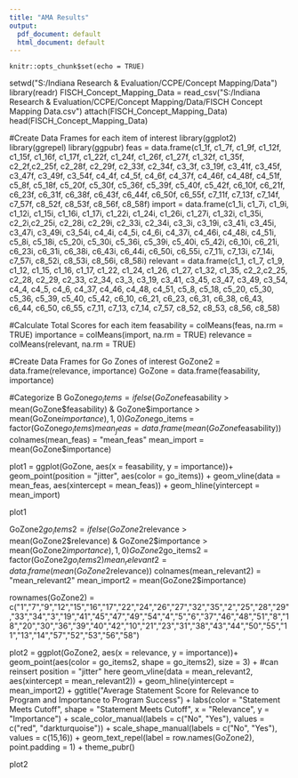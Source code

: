 ```yaml
---
title: "AMA Results"
output:
  pdf_document: default
  html_document: default
---
```


```{r setup, include=FALSE}
knitr::opts_chunk$set(echo = TRUE)
```
setwd("S:/Indiana Research & Evaluation/CCPE/Concept Mapping/Data")
library(readr)
FISCH_Concept_Mapping_Data = read_csv("S:/Indiana Research & Evaluation/CCPE/Concept Mapping/Data/FISCH Concept Mapping Data.csv")
attach(FISCH_Concept_Mapping_Data)
head(FISCH_Concept_Mapping_Data)


#Create Data Frames for each item of interest
library(ggplot2)
library(ggrepel)
library(ggpubr)
feas = data.frame(c1_1f, c1_7f, c1_9f, c1_12f, c1_15f, c1_16f, c1_17f, c1_22f, c1_24f,	c1_26f,	c1_27f,	c1_32f,	c1_35f,	c2_2f,c2_25f,	c2_28f,	c2_29f,	c2_33f,	c2_34f,	c3_3f,	c3_19f,	c3_41f,	c3_45f,	c3_47f,	c3_49f,	c3_54f,	c4_4f,	c4_5f,	c4_6f,	c4_37f,	c4_46f,	c4_48f,	c4_51f,	c5_8f,	c5_18f,	c5_20f,	c5_30f,	c5_36f,	c5_39f,	c5_40f,	c5_42f,	c6_10f,	c6_21f,	c6_23f,	c6_31f,	c6_38f,	c6_43f,	c6_44f,	c6_50f,	c6_55f,	c7_11f,	c7_13f,	c7_14f,	c7_57f,	c8_52f,	c8_53f,	c8_56f,	c8_58f)
import = data.frame(c1_1i, c1_7i, c1_9i, c1_12i, c1_15i, c1_16i, c1_17i, c1_22i, c1_24i,	c1_26i,	c1_27i,	c1_32i,	c1_35i,	c2_2i,c2_25i,	c2_28i,	c2_29i,	c2_33i,	c2_34i,	c3_3i,	c3_19i,	c3_41i,	c3_45i,	c3_47i,	c3_49i,	c3_54i,	c4_4i,	c4_5i,	c4_6i,	c4_37i,	c4_46i,	c4_48i,	c4_51i,	c5_8i,	c5_18i,	c5_20i,	c5_30i,	c5_36i,	c5_39i,	c5_40i,	c5_42i,	c6_10i,	c6_21i,	c6_23i,	c6_31i,	c6_38i,	c6_43i,	c6_44i,	c6_50i,	c6_55i,	c7_11i,	c7_13i,	c7_14i,	c7_57i,	c8_52i,	c8_53i,	c8_56i,	c8_58i)
relevant = data.frame(c1_1, c1_7, c1_9, c1_12, c1_15, c1_16, c1_17, c1_22, c1_24,	c1_26,	c1_27,	c1_32,	c1_35,	c2_2,c2_25,	c2_28,	c2_29,	c2_33,	c2_34,	c3_3,	c3_19,	c3_41,	c3_45,	c3_47,	c3_49,	c3_54,	c4_4,	c4_5,	c4_6,	c4_37,	c4_46,	c4_48,	c4_51,	c5_8,	c5_18,	c5_20,	c5_30,	c5_36,	c5_39,	c5_40,	c5_42,	c6_10,	c6_21,	c6_23,	c6_31,	c6_38,	c6_43,	c6_44,	c6_50,	c6_55,	c7_11,	c7_13,	c7_14,	c7_57,	c8_52,	c8_53,	c8_56,	c8_58)

#Calculate Total Scores for each item
feasability = colMeans(feas, na.rm = TRUE)
importance = colMeans(import, na.rm = TRUE)
relevance = colMeans(relevant, na.rm = TRUE)

#Create Data Frames for Go Zones of interest
GoZone2 = data.frame(relevance, importance)
GoZone = data.frame(feasability, importance)

#Categorize B
GoZone$go_items = ifelse(GoZone$feasability > mean(GoZone$feasability) & GoZone$importance > mean(GoZone$importance), 1, 0)
GoZone$go_items = factor(GoZone$go_items)
mean_feas = data.frame(mean(GoZone$feasability))
colnames(mean_feas) = "mean_feas"
mean_import = mean(GoZone$importance)

plot1 = ggplot(GoZone, aes(x =  feasability, y = importance))+
  geom_point(position = "jitter", aes(color = go_items)) +
  geom_vline(data = mean_feas, aes(xintercept = mean_feas)) +
  geom_hline(yintercept = mean_import)

plot1

GoZone2$go_items2 = ifelse(GoZone2$relevance > mean(GoZone2$relevance) & GoZone2$importance > mean(GoZone2$importance), 1, 0)
GoZone2$go_items2 = factor(GoZone2$go_items2)
mean_relevant2 = data.frame(mean(GoZone2$relevance))
colnames(mean_relevant2) = "mean_relevant2"
mean_import2 = mean(GoZone2$importance)

rownames(GoZone2) = c("1","7","9","12","15","16","17","22","24","26","27","32","35","2","25","28","29","33","34","3","19","41","45","47","49","54","4","5","6","37","46","48","51","8","18","20","30","36","39","40","42","10","21","23","31","38","43","44","50","55","11","13","14","57","52","53","56","58")

plot2 = ggplot(GoZone2, aes(x =  relevance, y = importance))+
  geom_point(aes(color = go_items2, shape = go_items2), size = 3) + #can reinsert position = "jitter" here
  geom_vline(data = mean_relevant2, aes(xintercept = mean_relevant2)) +
  geom_hline(yintercept = mean_import2) +
  ggtitle("Average Statement Score for Relevance to Program and Importance to Program Success") +
  labs(color = "Statement Meets Cutoff", shape = "Statement Meets Cutoff", x = "Relevance", y = "Importance") +
  scale_color_manual(labels = c("No", "Yes"), values = c("red", "darkturquoise")) +
  scale_shape_manual(labels = c("No", "Yes"), values = c(15,16)) +
  geom_text_repel(label = row.names(GoZone2), point.padding = 1) +
  theme_pubr()
            
plot2
